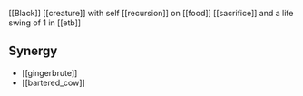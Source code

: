 [[Black]] [[creature]] with self [[recursion]] on [[food]] [[sacrifice]] and a life swing of 1 in [[etb]]
## Synergy
* [[gingerbrute]]
* [[bartered_cow]]